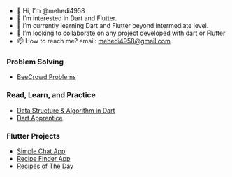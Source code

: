 - 👋 Hi, I’m @mehedi4958
- 👀 I’m interested in Dart and Flutter.
- 🌱 I’m currently learning Dart and Flutter beyond intermediate level.
- 💞️ I’m looking to collaborate on any project developed with dart or Flutter
- 📫 How to reach me? email: mehedi4958@gmail.com


### **Problem Solving**
- [BeeCrowd Problems](https://github.com/mehedi4958/competitive)

### **Read, Learn, and Practice**
- [Data Structure & Algorithm in Dart](https://github.com/mehedi4958/Data-Structure-Algorithm-in-Dart)
- [Dart Apprentice](https://github.com/mehedi4958/Dart-Apprentice)

### **Flutter Projects**
- [Simple Chat App](https://github.com/mehedi4958/raychat)
- [Recipe Finder App](https://github.com/mehedi4958/recipe)
- [Recipes of The Day](https://github.com/mehedi4958/recipes-of-the-day)
